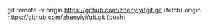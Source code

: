 git remote -v
origin	https://github.com/zhenyiyi/git.git (fetch)
origin	https://github.com/zhenyiyi/git.git (push)
